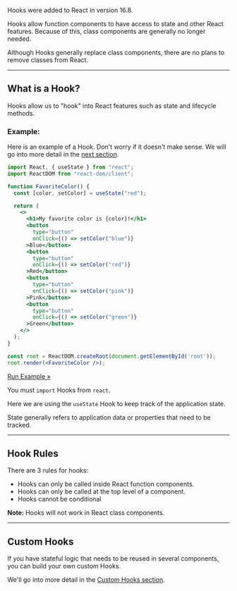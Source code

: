
Hooks were added to React in version 16.8.

Hooks allow function components to have access to state and other React features. Because of this, class components are generally no longer needed.

Although Hooks generally replace class components, there are no plans to remove classes from React.

---

## What is a Hook?

Hooks allow us to "hook" into React features such as state and lifecycle methods.

### Example:

Here is an example of a Hook. Don't worry if it doesn't make sense. We will go into more detail in the [next section](https://www.w3schools.com/react/react_usestate.asp).

```jsx
import React, { useState } from "react";
import ReactDOM from "react-dom/client";

function FavoriteColor() {
  const [color, setColor] = useState("red");

  return (
    <>
      <h1>My favorite color is {color}!</h1>
      <button
        type="button"
        onClick={() => setColor("blue")}
      >Blue</button>
      <button
        type="button"
        onClick={() => setColor("red")}
      >Red</button>
      <button
        type="button"
        onClick={() => setColor("pink")}
      >Pink</button>
      <button
        type="button"
        onClick={() => setColor("green")}
      >Green</button>
    </>
  );
}

const root = ReactDOM.createRoot(document.getElementById('root'));
root.render(<FavoriteColor />);
```

[Run Example »](https://www.w3schools.com/react/showreact.asp?filename=demo2_react_hooks)

You must `import` Hooks from `react`.

Here we are using the `useState` Hook to keep track of the application state.

State generally refers to application data or properties that need to be tracked.

---

## Hook Rules

There are 3 rules for hooks:

-   Hooks can only be called inside React function components.
-   Hooks can only be called at the top level of a component.
-   Hooks cannot be conditional

**Note:** Hooks will not work in React class components.

---

## Custom Hooks

If you have stateful logic that needs to be reused in several components, you can build your own custom Hooks.

We'll go into more detail in the [Custom Hooks section](https://www.w3schools.com/react/react_customhooks.asp).